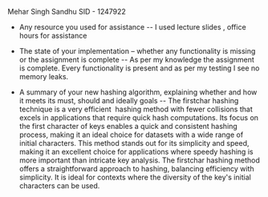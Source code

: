 Mehar Singh Sandhu
SID - 1247922

 - Any resource you used for assistance
        -- I used lecture slides , office hours for assistance

 - The state of your implementation – whether any functionality is missing or the assignment is complete
        -- As per my knowledge the assignment is complete.
           Every functionality is present and as per my testing I see no memory leaks.

 - A summary of your new hashing algorithm, explaining whether and how it meets its must, should and ideally goals
        -- The firstchar hashing technique is a very efficient  hashing method with fewer collisions that excels in applications that require quick hash computations. Its focus on the first character of keys enables a quick and consistent hashing process, making it an ideal choice for datasets with a wide range of initial characters. This method stands out for its simplicity and speed, making it an excellent choice for applications where speedy hashing is more important than intricate key analysis. The firstchar hashing method offers a straightforward approach to hashing, balancing efficiency with simplicity. It is ideal for contexts where the diversity of the key's initial characters can be used.
